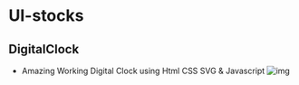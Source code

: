 # UI-stocks

## DigitalClock
- Amazing Working Digital Clock using Html CSS SVG & Javascript
![img](https://user-images.githubusercontent.com/43740354/175766680-9b39a5ec-7487-4473-9818-be811a63621b.png)
